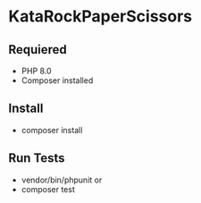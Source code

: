 # KataRockPaperScissors

## Requiered

- PHP 8.0
- Composer installed

## Install

- composer install

## Run Tests

- vendor/bin/phpunit
or
- composer test



